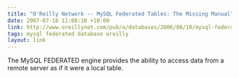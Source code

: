 ```yaml
---
title: "O'Reilly Network -- MySQL Federated Tables: The Missing Manual"
date: 2007-07-18 11:08:18 +10:00
link: http://www.oreillynet.com/pub/a/databases/2006/08/10/mysql-federated-tables.html
tags: mysql federated database oreilly
layout: link
---
```

The MySQL FEDERATED engine provides the ability to access data from a remote server as if it were a local table.
